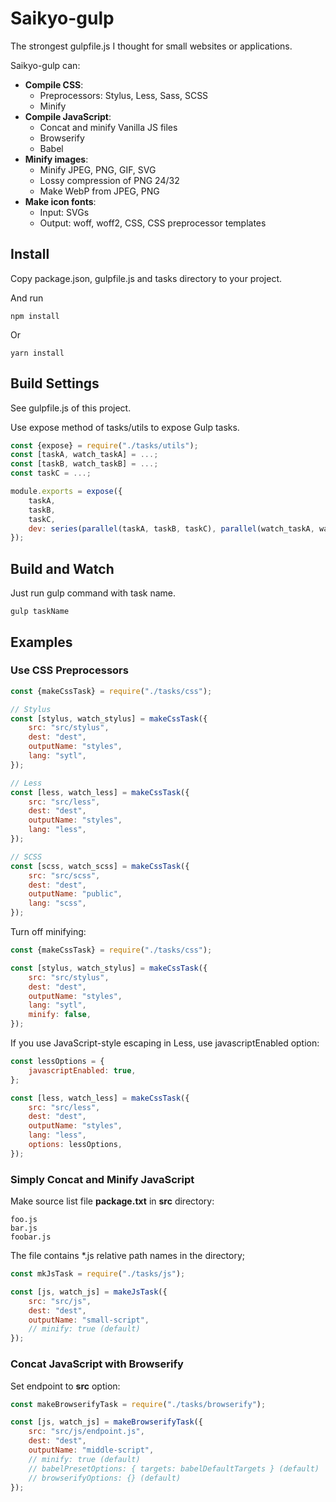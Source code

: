 # Saikyo-gulp

The strongest gulpfile.js I thought for small websites or applications.

Saikyo-gulp can:

- **Compile CSS**:
	- Preprocessors: Stylus, Less, Sass, SCSS
	- Minify
- **Compile JavaScript**:
	- Concat and minify Vanilla JS files
	- Browserify
	- Babel
- **Minify images**:
	- Minify JPEG, PNG, GIF, SVG
	- Lossy compression of PNG 24/32
	- Make WebP from JPEG, PNG
- **Make icon fonts**:
	- Input: SVGs
	- Output: woff, woff2, CSS, CSS preprocessor templates

## Install

Copy package.json, gulpfile.js and tasks directory to your project.

And run

```
npm install
```

Or

```
yarn install
```

## Build Settings

See gulpfile.js of this project.

Use expose method of tasks/utils to expose Gulp tasks.

```JavaScript
const {expose} = require("./tasks/utils");
const [taskA, watch_taskA] = ...;
const [taskB, watch_taskB] = ...;
const taskC = ...;

module.exports = expose({
	taskA,
	taskB,
	taskC,
	dev: series(parallel(taskA, taskB, taskC), parallel(watch_taskA, watch_taskB)),
});
```

## Build and Watch

Just run gulp command with task name.

```
gulp taskName
```

## Examples

### Use CSS Preprocessors

```JavaScript
const {makeCssTask} = require("./tasks/css");

// Stylus
const [stylus, watch_stylus] = makeCssTask({
	src: "src/stylus",
	dest: "dest",
	outputName: "styles",
	lang: "sytl",
});

// Less
const [less, watch_less] = makeCssTask({
	src: "src/less",
	dest: "dest",
	outputName: "styles",
	lang: "less",
});

// SCSS
const [scss, watch_scss] = makeCssTask({
	src: "src/scss",
	dest: "dest",
	outputName: "public",
	lang: "scss",
});
```

Turn off minifying:

```JavaScript
const {makeCssTask} = require("./tasks/css");

const [stylus, watch_stylus] = makeCssTask({
	src: "src/stylus",
	dest: "dest",
	outputName: "styles",
	lang: "sytl",
	minify: false,
});
```

If you use JavaScript-style escaping in Less, use javascriptEnabled option:

```JavaScript
const lessOptions = {
	javascriptEnabled: true,
};

const [less, watch_less] = makeCssTask({
	src: "src/less",
	dest: "dest",
	outputName: "styles",
	lang: "less",
	options: lessOptions,
});
```

### Simply Concat and Minify JavaScript

Make source list file **package.txt** in **src** directory:

```
foo.js
bar.js
foobar.js
```

The file contains *.js relative path names in the directory;

```JavaScript
const mkJsTask = require("./tasks/js");

const [js, watch_js] = makeJsTask({
	src: "src/js",
	dest: "dest",
	outputName: "small-script",
	// minify: true (default)
});
```

### Concat JavaScript with Browserify

Set endpoint to **src** option:

```JavaScript
const makeBrowserifyTask = require("./tasks/browserify");

const [js, watch_js] = makeBrowserifyTask({
	src: "src/js/endpoint.js",
	dest: "dest",
	outputName: "middle-script",
	// minify: true (default)
	// babelPresetOptions: { targets: babelDefaultTargets } (default)
	// browserifyOptions: {} (default)
});
```
